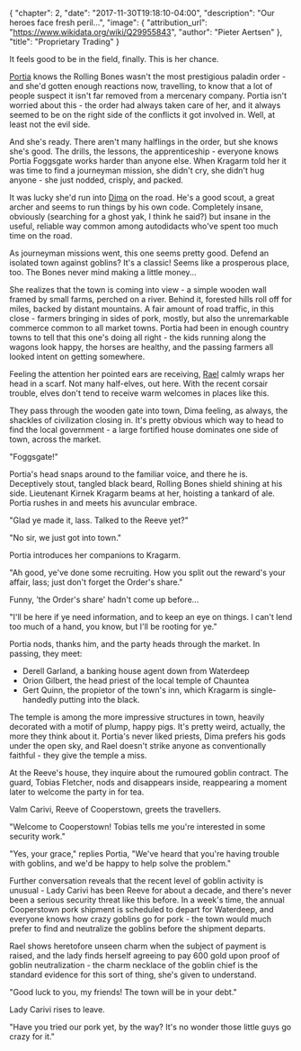 {
    "chapter": 2,
    "date": "2017-11-30T19:18:10-04:00",
    "description": "Our heroes face fresh peril...",
    "image": {
        "attribution_url": "https://www.wikidata.org/wiki/Q29955843",
        "author": "Pieter Aertsen"
    },
    "title": "Proprietary Trading"
}

It feels good to be in the field, finally. This is her chance.

[Portia](/characters/portia/) knows the Rolling Bones wasn't the most prestigious paladin order - and she'd gotten enough reactions now, travelling, to know that a lot of people suspect it isn't far removed from a mercenary company. Portia isn't worried about this - the order had always taken care of her, and it always seemed to be on the right side of the conflicts it got involved in. Well, at least not the evil side.

And she's ready. There aren't many halflings in the order, but she knows she's good. The drills, the lessons, the apprenticeship - everyone knows Portia Foggsgate works harder than anyone else. When Kragarm told her it was time to find a journeyman mission, she didn't cry, she didn't hug anyone - she just nodded, crisply, and packed.

It was lucky she'd run into [Dima](/characters/dima/) on the road. He's a good scout, a great archer and seems to run things by his own code. Completely insane, obviously (searching for a ghost yak, I think he said?) but insane in the useful, reliable way common among autodidacts who've spent too much time on the road.

As journeyman missions went, this one seems pretty good. Defend an isolated town against goblins? It's a classic! Seems like a prosperous place, too. The Bones never mind making a little money...

She realizes that the town is coming into view - a simple wooden wall framed by small farms, perched on a river. Behind it, forested hills roll off for miles, backed by distant mountains. A fair amount of road traffic, in this close - farmers bringing in sides of pork, mostly, but also the unremarkable commerce common to all market towns. Portia had been in enough country towns to tell that this one's doing all right - the kids running along the wagons look happy, the horses are healthy, and the passing farmers all looked intent on getting somewhere.

Feeling the attention her pointed ears are receiving, [Rael](/characters/rael/) calmly wraps her head in a scarf. Not many half-elves, out here. With the recent corsair trouble, elves don't tend to receive warm welcomes in places like this.

They pass through the wooden gate into town, Dima feeling, as always, the shackles of civilization closing in. It's pretty obvious which way to head to find the local government - a large fortified house dominates one side of town, across the market.

"Foggsgate!"

Portia's head snaps around to the familiar voice, and there he is. Deceptively stout, tangled black beard, Rolling Bones shield shining at his side. Lieutenant Kirnek Kragarm beams at her, hoisting a tankard of ale. Portia rushes in and meets his avuncular embrace.

"Glad ye made it, lass. Talked to the Reeve yet?"

"No sir, we just got into town."

Portia introduces her companions to Kragarm.

"Ah good, ye've done some recruiting. How you split out the reward's your affair, lass; just don't forget the Order's share."

Funny, 'the Order's share' hadn't come up before...

"I'll be here if ye need information, and to keep an eye on things. I can't lend too much of a hand, you know, but I'll be rooting for ye."

Portia nods, thanks him, and the party heads through the market. In passing, they meet:

* Derell Garland, a banking house agent down from Waterdeep
* Orion Gilbert, the head priest of the local temple of Chauntea
* Gert Quinn, the propietor of the town's inn, which Kragarm is single-handedly putting into the black.

The temple is among the more impressive structures in town, heavily decorated with a motif of plump, happy pigs. It's pretty weird, actually, the more they think about it. Portia's never liked priests, Dima prefers his gods under the open sky, and Rael doesn't strike anyone as conventionally faithful - they give the temple a miss.

At the Reeve's house, they inquire about the rumoured goblin contract. The guard, Tobias Fletcher, nods and disappears inside, reappearing a moment later to welcome the party in for tea.

Valm Carivi, Reeve of Cooperstown, greets the travellers.

"Welcome to Cooperstown! Tobias tells me you're interested in some security work."

"Yes, your grace," replies Portia, "We've heard that you're having trouble with goblins, and we'd be happy to help solve the problem."

Further conversation reveals that the recent level of goblin activity is unusual - Lady Carivi has been Reeve for about a decade, and there's never been a serious security threat like this before. In a week's time, the annual Cooperstown pork shipment is scheduled to depart for Waterdeep, and everyone knows how crazy goblins go for pork - the town would much prefer to find and neutralize the goblins before the shipment departs.

Rael shows heretofore unseen charm when the subject of payment is raised, and the lady finds herself agreeing to pay 600 gold upon proof of goblin neutralization - the charm necklace of the goblin chief is the standard evidence for this sort of thing, she's given to understand.

"Good luck to you, my friends! The town will be in your debt."

Lady Carivi rises to leave.

"Have you tried our pork yet, by the way? It's no wonder those little guys go crazy for it."
